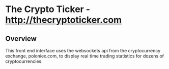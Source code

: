 # The Crypto Ticker - http://thecryptoticker.com

## Overview
This front end interface uses the websockets api from the cryptocurrency exchange, poloniex.com, to display real time trading statistics for dozens of cryptocurrencies.
